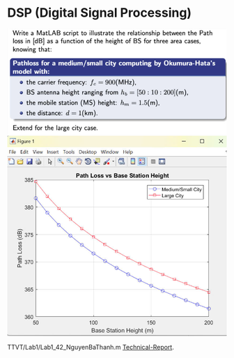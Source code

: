 # DSP (Digital Signal Processing)

<img src="TTVT/Lab1/Question.jpg">
<img src="TTVT/Lab1/result.jpg">

TTVT/Lab1/Lab1_42_NguyenBaThanh.m
 [Technical-Report](https://github.com/bathanh0309/DSP-Digital-Signal-Processing/blob/main/TTVT/Lab1/Lab1_42_NguyenBaThanh.m).
